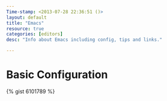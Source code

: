 ```yaml
---
Time-stamp: <2013-07-28 22:36:51 ()>
layout: default
title: "Emacs"
resource: true
categories: [editors]
desc: "Info about Emacs including config, tips and links."

---
```


# Basic Configuration

{% gist 6101789 %}
